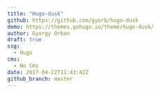 ```yaml
---
title: "Hugo-dusk"
github: https://github.com/gyorb/hugo-dusk
demo: https://themes.gohugo.io/theme/hugo-dusk/
author: Gyorgy Orban
draft: true
ssg:
  - Hugo
cms:
  - No Cms
date: 2017-04-22T11:43:42Z
github_branch: master
---
```

